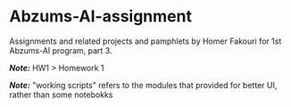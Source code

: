 # Abzums-AI-assignment
Assignments and related projects and pamphlets by Homer Fakouri for 1st Abzums-AI program, part 3.

***Note:*** HW1 > Homework 1

***Note:*** "working scripts" refers to the modules that provided for better UI, rather than some notebokks
